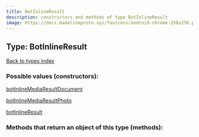 ```yaml
---
title: BotInlineResult
description: constructors and methods of type BotInlineResult
image: https://docs.madelineproto.xyz/favicons/android-chrome-256x256.png
---
```

## Type: BotInlineResult  
[Back to types index](index.md)



### Possible values (constructors):

[botInlineMediaResultDocument](../constructors/botInlineMediaResultDocument.md)  

[botInlineMediaResultPhoto](../constructors/botInlineMediaResultPhoto.md)  

[botInlineResult](../constructors/botInlineResult.md)  



### Methods that return an object of this type (methods):



